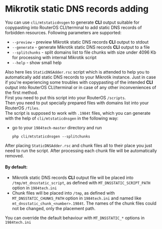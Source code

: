 # Mikrotik static DNS records adding
You can use `cli/mtstaticdnsgen` to generate **CLI** output suitable for copypasting into RouterOS CLI/terminal to add static DNS records of forbidden resources.
Following parameters are supported:
- `--preview` - preview Mikrotik static DNS records **CLI** output to stdout
-  `--generate` - generate Mikrotik static DNS records **CLI** output to a file
-  `--splitchunks` - split domains list to file chunks with size under 4096 Kb for processing with internal Mikrotik script
-  `--help` - show small help

Also here lies `StaticDNSAdder.rsc` script which is attended to help you to automatically add static DNS records to your Mikrotik instance. 
Just in case if you're experiencing some troubles with copypasting of the intended **CLI** output into RouterOS CLI/terminal or in case of any other inconveniences of the first method. \
First you need to put this script into your RouterOS `/scripts`. \
Then you need to put specially prepared files with domains list into your RouterOS `/files`.  
The script is supposed to work with `.1984t` files, which you can generate with the help of `cli/mtstaticdnsgen` in the following way:
- go to your `1984tech-master` directory and run   
         
      php cli/mtstaticdnsgen --splitchunks

After placing `StaticDNSAdder.rsc` and chunk files all to their place you just need to run the script. After processing each chunk file will be automatically removed.
      
#### By default:
- Mikrotik static DNS records **CLI** output file will be placed into `/tmp/mt_dnsstatic_script`, as defined with `MT_DNSSTATIC_SCRIPT_PATH` option in `1984tech.ini` 
- Chunk files will be placed into `/tmp`, as defined with `MT_DNSSTATIC_CHUNKS_PATH` option in `1984tech.ini` and named like `mt_dnsstatic_chunk_<number>.1984t`. 
  The names of the chunk files could not be changed, only the placement path.

You can override the default behaviour with `MT_DNSSTATIC_*` options in `1984tech.ini`